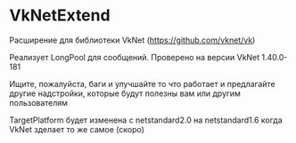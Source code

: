 # VkNetExtend
Расширение для библиотеки VkNet (https://github.com/vknet/vk)

Реализует LongPool для сообщений. Проверено на версии VkNet 1.40.0-181

Ищите, пожалуйста, баги и улучшайте то что работает и предлагайте другие надстройки, которые будут полезны вам или другим пользователям

TargetPlatform будет изменена с netstandard2.0 на netstandard1.6 когда VkNet зделает то же самое (скоро)
